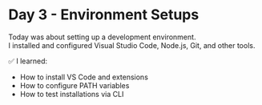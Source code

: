 # Day 3 - Environment Setups

Today was about setting up a development environment.  
I installed and configured Visual Studio Code, Node.js, Git, and other tools.

✅ I learned:
- How to install VS Code and extensions
- How to configure PATH variables
- How to test installations via CLI
